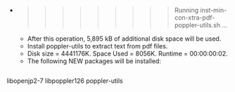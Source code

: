 * >>>>>>>>> Running inst-min-con-xtra-pdf-poppler-utils.sh ...
  * After this operation, 5,895 kB of additional disk space will be used.
  * Install poppler-utils to extract text from pdf files.
  * Disk size = 4441176K. Space Used = 8056K. Runtime = 00:00:00:02.
  * The following NEW packages will be installed:
  ```bash
libopenjp2-7 libpoppler126 poppler-utils
  ```
